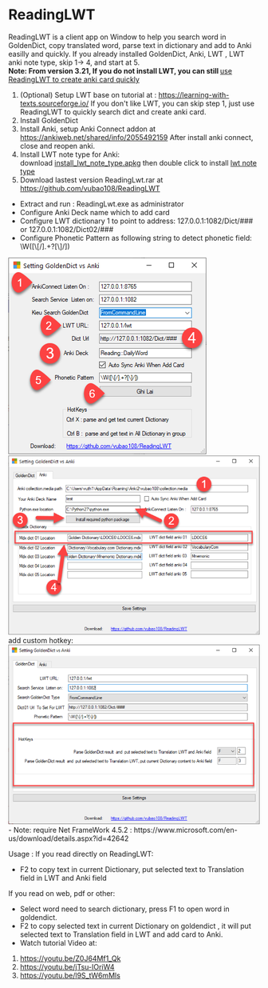 # ReadingLWT
ReadingLWT is a client app on Window to help you search word in GoldenDict, copy translated word, parse text in dictionary and add to Anki easilly and quickly.
If you already installed GoldenDict, Anki, LWT , LWT anki note type, skip 1-> 4, and start at 5.
<br><b>Note: From version 3.21, If you do not install LWT, you can still </b> <a href="https://youtu.be/Z0J64Mf1_Qk">use ReadingLWT to create anki card quickly </a>
1. (Optional)  Setup LWT base on tutorial at : https://learning-with-texts.sourceforge.io/
If you don't like LWT, you can skip step 1, just use ReadingLWT to quickly search dict and create anki card.
2. Install GoldenDict
3. Install Anki, setup Anki Connect addon at https://ankiweb.net/shared/info/2055492159
 After install anki connect, close and reopen anki.
4. Install LWT note type for Anki: <br>download <a href="https://github.com/vubao108/ReadingLWT/blob/master/install_lwt_note_type.apkg">install_lwt_note_type.apkg</a> then double click to install <a href="https://github.com/vubao108/ReadingLWT/blob/master/LWT-Note-Type.png">lwt note type</a>
5. Download lastest version ReadingLwt.rar at https://github.com/vubao108/ReadingLWT
- Extract and run : ReadingLwt.exe as administrator
- Configure Anki Deck name which to add card
- Configure LWT dictionary 1 to point to address: 127.0.0.1:1082/Dict/### or 127.0.0.1:1082/Dict02/###
- Configure Phonetic Pattern as following string to detect phonetic field: \W([\\[/].+?[\\]/]) 

<img src="https://github.com/vubao108/ReadingLWT/blob/master/lwtReadingGuide.png"> 
<img src="https://github.com/vubao108/ReadingLWT/blob/master/lwtReadingGuide02.png"> 
add custom hotkey:
<img src="https://github.com/vubao108/ReadingLWT/blob/master/customhotkey_guide.png">
- Note: require Net FrameWork 4.5.2 : https://www.microsoft.com/en-us/download/details.aspx?id=42642


Usage :
If you read directly on ReadingLWT:
- F2 to copy text in current Dictionary, put selected text to Translation field in LWT and Anki field

If you read on web, pdf or other:
- Select word need to search dictionary, press F1 to open word in goldendict.
- F2 to copy selected text in current Dictionary on goldendict , it will put selected text to Translation field in LWT and add card to Anki.
- Watch tutorial Video at:  
1. https://youtu.be/Z0J64Mf1_Qk
2. https://youtu.be/jTsu-IOriW4
3. https://youtu.be/l9S_tW6mMls
 
  
  
  
